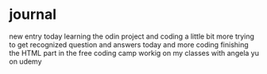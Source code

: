 # journal
new entry
today learning the odin project and coding a little bit more trying to get recognized
question and answers today and more coding
finishing the HTML part in the free coding camp
workig on my classes with angela yu on udemy
